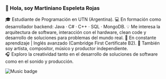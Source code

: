 ### 👋 Hola, soy Martiniano Espeleta Rojas

🎓 Estudiante de Programación en UTN (Argentina).
💻 En formación como desarrollador backend: Java · C# · C++ · SQL · MongoDB.
💡 Me interesa la arquitectura de software, interacción con el hardware, clean code y desarrollo de soluciones para problemas del mundo real. 
🧠 En constante aprendizaje | Inglés avanzado  (Cambridge First Certificate B2).
🎸 También soy artista, compositor, músico y productor independiente.  
🎧 Exploro la creatividad tanto en el desarrollo de soluciones de software como en el sonido y producción.  

![Music badge](https://img.shields.io/badge/Music-Creativity-blueviolet?style=flat-square&logo=spotify)
